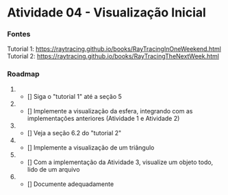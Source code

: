 # Atividade 04 - Visualização Inicial

### Fontes
Tutorial 1: https://raytracing.github.io/books/RayTracingInOneWeekend.html <br>
Tutorial 2: https://raytracing.github.io/books/RayTracingTheNextWeek.html

### Roadmap
1) - [] Siga o "tutorial 1" até a seção 5
2) - [] Implemente a visualização da esfera, integrando com as implementações anteriores (Atividade 1 e Atividade 2)
3) - [] Veja a seção 6.2 do "tutorial 2"
4) - [] Implemente a visualização de um triângulo
5) - [] Com a implementação da Atividade 3, visualize um objeto todo, lido de um arquivo
6) - [] Documente adequadamente